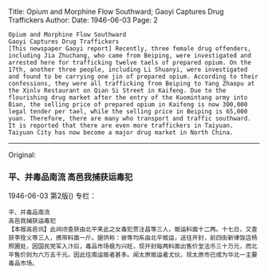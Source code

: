 Title: Opium and Morphine Flow Southward; Gaoyi Captures Drug Traffickers
Author:
Date: 1946-06-03
Page: 2

    Opium and Morphine Flow Southward
    Gaoyi Captures Drug Traffickers
    [This newspaper Gaoyi report] Recently, three female drug offenders, including Jia Zhuchang, who came from Beiping, were investigated and arrested here for trafficking twelve taels of prepared opium. On the 17th, another three people, including Li Shuanyi, were investigated and found to be carrying one jin of prepared opium. According to their confessions, they were all trafficking from Beiping to Yang Zhaopu at the Xinlv Restaurant on Qian Si Street in Kaifeng. Due to the flourishing drug market after the entry of the Kuomintang army into Bian, the selling price of prepared opium in Kaifeng is now 300,000 legal tender per tael, while the selling price in Beiping is 65,000 yuan. Therefore, there are many who transport and traffic southward. It is reported that there are even more traffickers in Taiyuan. Taiyuan City has now become a major drug market in North China.



<hr /> 

Original: 


### 平、并毒品南流  高邑我捕获运毒犯

1946-06-03
第2版()
专栏：

    平、并毒品南流
    高邑我捕获运毒犯
    【本报高邑讯】此间顷查获由北平来此之女毒犯贾注昌等三人，贩运料面十二两。十七日，又查获李拴义等三人，携带料面一斤。据供称：彼等均系由北平贩运，送往开封，前四街新律饭店杨照圃处，因国民党军入汴后，毒品市场极为兴旺，现开封每两料面出售价至法币三十万元，而北平售价则为六万五千元。因此往南运贩者甚多。闻太原贩运者尤伙，现太原市已成为华北一主要毒品市场。
